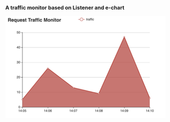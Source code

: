 ### A traffic monitor based on Listener and e-chart
![Image discription](https://github.com/MarekZhang/J2EE/blob/master/FirstFilter/trafficListener.png)
